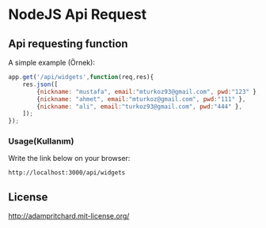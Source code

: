 
# NodeJS Api Request

## Api requesting function

A simple example (Örnek):

```javascript
app.get('/api/widgets',function(req,res){
    res.json([
        {nickname: "mustafa", email:"mturkoz93@gmail.com", pwd:"123" },
        {nickname: "ahmet", email:"mturkoz@gmail.com", pwd:"111" },
        {nickname: "ali", email:"turkoz93@gmail.com", pwd:"444" },
    ]);
});
```

### Usage(Kullanım)

Write the link below on your browser:

`http://localhost:3000/api/widgets`

## License

http://adampritchard.mit-license.org/


